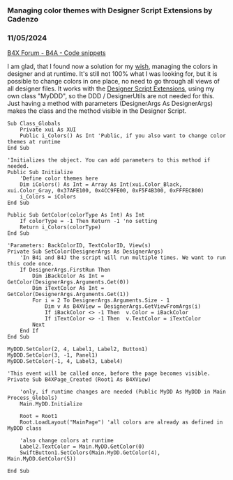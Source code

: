 ### Managing color themes with Designer Script Extensions by Cadenzo
### 11/05/2024
[B4X Forum - B4A - Code snippets](https://www.b4x.com/android/forum/threads/163896/)

I am glad, that I found now a solution for my [wish](https://www.b4x.com/android/forum/threads/color-management-for-designer-and-runtime.163848/), managing the colors in designer and at runtime. It's still not 100% what I was looking for, but it is possible to change colors in one place, no need to go through all views of all designer files. It works with the [Designer Script Extensions](https://www.b4x.com/android/forum/threads/b4x-dse-designer-script-extensions.141312/), using my own class "MyDDD", so the DDD / DesignerUtils are not needed for this. Just having a method with parameters (DesignerArgs As DesignerArgs) makes the class and the method visible in the Designer Script.   
  

```B4X
Sub Class_Globals  
    Private xui As XUI  
    Public i_Colors() As Int 'Public, if you also want to change color themes at runtime  
End Sub  
  
'Initializes the object. You can add parameters to this method if needed.  
Public Sub Initialize  
    'Define color themes here  
    Dim iColors() As Int = Array As Int(xui.Color_Black, xui.Color_Gray, 0x37AFE100, 0x4CC9FE00, 0xF5F4B300, 0xFFFECB00)  
    i_Colors = iColors  
End Sub  
  
Public Sub GetColor(colorType As Int) As Int  
    If colorType = -1 Then Return -1 'no setting  
    Return i_Colors(colorType)  
End Sub  
  
'Parameters: BackColorID, TextColorID, View(s)  
Private Sub SetColor(DesignerArgs As DesignerArgs)  
    'In B4i and B4J the script will run multiple times. We want to run this code once.  
    If DesignerArgs.FirstRun Then  
        Dim iBackColor As Int = GetColor(DesignerArgs.Arguments.Get(0))  
        Dim iTextColor As Int = GetColor(DesignerArgs.Arguments.Get(1))  
        For i = 2 To DesignerArgs.Arguments.Size - 1  
            Dim v As B4XView = DesignerArgs.GetViewFromArgs(i)  
            If iBackColor <> -1 Then  v.Color = iBackColor  
            If iTextColor <> -1 Then  v.TextColor = iTextColor  
        Next  
    End If  
End Sub
```

  
  

```B4X
MyDDD.SetColor(2, 4, Label1, Label2, Button1)  
MyDDD.SetColor(3, -1, Panel1)  
MyDDD.SetColor(-1, 4, Label3, Label4)
```

  
  

```B4X
'This event will be called once, before the page becomes visible.  
Private Sub B4XPage_Created (Root1 As B4XView)  
     
    'only, if runtime changes are needed (Public MyDD As MyDDD in Main Process_Globals)  
    Main.MyDD.Initialize  
     
    Root = Root1  
    Root.LoadLayout("MainPage") 'all colors are already as defined in MyDDD class  
     
    'also change colors at runtime  
    Label2.TextColor = Main.MyDD.GetColor(0)  
    SwiftButton1.SetColors(Main.MyDD.GetColor(4), Main.MyDD.GetColor(5))  
     
End Sub
```